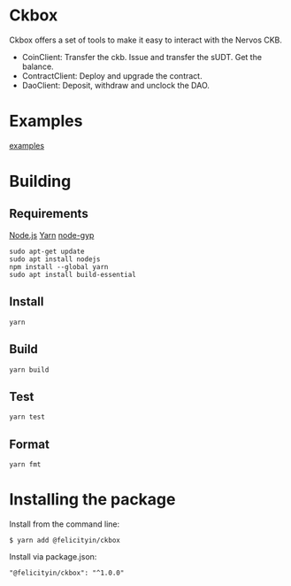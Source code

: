 # Ckbox

Ckbox offers a set of tools to make it easy to interact with the Nervos CKB.

- CoinClient: Transfer the ckb. Issue and transfer the sUDT. Get the balance.
- ContractClient: Deploy and upgrade the contract.
- DaoClient: Deposit, withdraw and unclock the DAO.

# Examples

[examples](https://github.com/felicityin/ckbox/tree/main/examples)

# Building

## Requirements
[Node.js](https://nodejs.org/en/)
[Yarn](https://yarnpkg.com/)
[node-gyp](https://github.com/nodejs/node-gyp)

```
sudo apt-get update
sudo apt install nodejs
npm install --global yarn
sudo apt install build-essential
```

## Install

```
yarn
```

## Build
```
yarn build
```

## Test
```
yarn test
```

## Format
```
yarn fmt
```

# Installing the package

Install from the command line:
```
$ yarn add @felicityin/ckbox
```

Install via package.json:
```
"@felicityin/ckbox": "^1.0.0"
```
